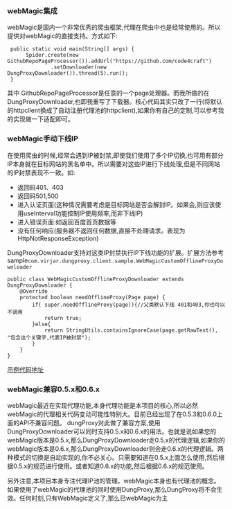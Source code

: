 ### webMagic集成
webMagic是国内一个非常优秀的爬虫框架,代理在爬虫中也是经常使用的。所以提供对webMagic的直接支持。方式如下:
```
 public static void main(String[] args) {
      Spider.create(new GithubRepoPageProcessor()).addUrl("https://github.com/code4craft")
              .setDownloader(new DungProxyDownloader()).thread(5).run();
 }
```
其中 GithubRepoPageProcessor是任意的一个page处理器。而我所做的在DungProxyDownloader,也即我重写了下载器。核心代码其实只改了一行(将默认的httpclient换成了自动注册代理池的httpclient),如果你有自己的定制,可以参考我的实现做一下适配即可。

### webMagic手动下线IP

在使用爬虫的时候,经常会遇到IP被封禁,即使我们使用了多个IP切换,也可用有部分IP本身就在目标网站的黑名单中。所以需要对这些IP进行下线处理,但是不同网站的IP封禁表现不一致。如:
- 返回码401、403
- 返回码501,500
- 进入认证页面(这种情况需要考虑是目标网站是否会解封IP。如果会,则应该使用useInterval功能控制IP使用频率,而非下线IP)
- 进入错误页面:如返回百度首页数据等
- 没有任何响应(服务器不返回任何数据,直接不处理请求。表现为HttpNotResponseException)

DungProxyDownloader支持对这类IP封禁执行IP下线功能的扩展。扩展方法参考sample``com.virjar.dungproxy.client.sample.WebMagicCustomOfflineProxyDownloader``

```
public class WebMagicCustomOfflineProxyDownloader extends DungProxyDownloader {
    @Override
    protected boolean needOfflineProxy(Page page) {
        if( super.needOfflineProxy(page)){//父类默认下线 401和403,你也可以不调用
            return true;
        }else{
            return StringUtils.containsIgnoreCase(page.getRawText(), "包含这个关键字,代表IP被封禁");
        }
    }
}
```
[示例代码地址](http://git.oschina.net/virjar/proxyipcenter/tree/master/client/src/test/java/com/virjar/dungproxy/client/sample/WebMagicCustomOfflineProxyDownloader.java)

### webMagic兼容0.5.x和0.6.x
webMagic最近在实现代理功能,本身代理功能是本项目的核心,所以必然webMagic的代理相关代码变动可能性特别大。目前已经出现了在0.5.3和0.6.0上面的API不兼容问题。
dungProxy对此做了兼容方案,使用DungProxyDownloader可以同时支持0.5.x和0.6.x的用法。也就是说如果您的webMagic版本是0.5.x,那么DungProxyDownloader走0.5.x的代理逻辑,如果你的webMagic版本是0.6.x,那么DungProxyDownloader则会走0.6.x的代理逻辑。两种模式的切换是自动实现的,你不必关心。只需要知道在0.5.x上面怎么使用,然后根据0.5.x的规范进行使用。或者知道0.6.x的功能,然后根据0.6.x的规范使用。

另外注意,本项目本身专注代理IP池的管理。webMagic本身也有代理池的概念。如果使用了webMagic的代理池的同时使用DungProxy,那么DungProxy将不会生效。任何时刻,只有WebMagic定义了,那么已webMagic为主
